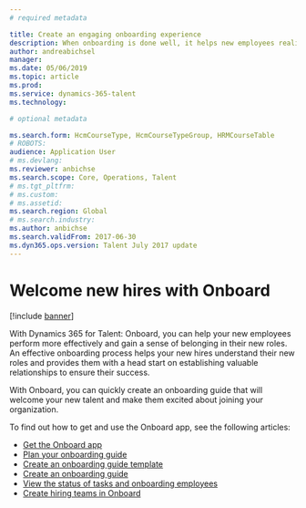 ```yaml
---
# required metadata

title: Create an engaging onboarding experience
description: When onboarding is done well, it helps new employees realize a sense of belonging in their new organization.
author: andreabichsel
manager:
ms.date: 05/06/2019
ms.topic: article
ms.prod:
ms.service: dynamics-365-talent
ms.technology:

# optional metadata

ms.search.form: HcmCourseType, HcmCourseTypeGroup, HRMCourseTable
# ROBOTS:
audience: Application User
# ms.devlang:
ms.reviewer: anbichse
ms.search.scope: Core, Operations, Talent
# ms.tgt_pltfrm:
# ms.custom:
# ms.assetid:
ms.search.region: Global
# ms.search.industry:
ms.author: anbichse
ms.search.validFrom: 2017-06-30
ms.dyn365.ops.version: Talent July 2017 update
---
```


# Welcome new hires with Onboard

[!include [banner](includes/banner.md)]

With Dynamics 365 for Talent: Onboard, you can help your new employees perform more effectively and gain a sense of belonging in their new roles. An effective onboarding process helps your new hires understand their new roles and provides them with a head start on establishing valuable relationships to ensure their success.

With Onboard, you can quickly create an onboarding guide that will welcome your new talent and make them excited about joining your organization.

To find out how to get and use the Onboard app, see the following articles:

- [Get the Onboard app](./onboard-get-app.md)
- [Plan your onboarding guide](./onboard-plan-guide.md)
- [Create an onboarding guide template](./onboard-create-template.md)
- [Create an onboarding guide](./onboard-create-guide.md)
- [View the status of tasks and onboarding employees](./onboard-view-status.md)
- [Create hiring teams in Onboard](./onboard-create-team.md)

